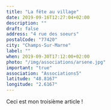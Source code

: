 ```yaml
---
title: "La fête au village"
date: 2019-09-16T12:27:04+02:00
description: ""
draft: false
address: "4 rue des soeurs"
postalCode: "77420"
city: "Champs-Sur-Marne"
label: ""
when: 2019-09-30T17:12:00+02:00
photo: "/img/associations/arsene.jpg"
important: "true"
association: "Associations5"
latitude: "48.8167" 
longitude: "2.6167"
---
```


Ceci est mon troisième article ! 